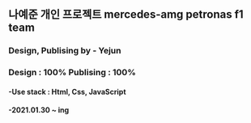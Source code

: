 ﻿## 나예준 개인 프로젝트 mercedes-amg petronas f1 team
 <h3> Design, Publising by - Yejun</h3>
<h3> Design : 100% Publising : 100%</h3>
<h4>-Use stack : Html, Css, JavaScript</h4>
<h4>-2021.01.30 ~ ing</h3>
